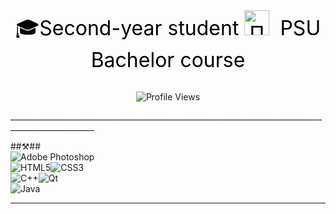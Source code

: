 <div align="center">
  <a href="https://www.psu.ru" target="_blank" style="display: inline-flex; align-items: center; text-decoration: none;">
  <a style="font-size: 32px; color: #000;">🎓Second-year student</t>
    <img src="https://www.psu.ru/images/3/9/2/f/9/392f9e8f2384ada131e1be8574ccb49e86ea0199-500px-.png" alt="ПГНИУ" width="40" height="40" style="margin-right: 8px;" />
    <t style="font-size: 32px; color: #000;">PSU Bachelor course</a>
  </a>
</div>
<br>
<div align="center">
  
  ![Profile Views](https://komarev.com/ghpvc/?username=UsrMakson&color=blue)
  
</div>
___________________________________________________________________________________________________<br>

##⚒️##<br>
  ![Adobe Photoshop](https://img.shields.io/badge/Adobe%20Photoshop-%2331A8FF.svg?style=for-the-badge&logo=adobephotoshop&logoColor=white)<br>
  ![HTML5](https://img.shields.io/badge/HTML5-%23E34F26.svg?style=for-the-badge&logo=html5&logoColor=white)![CSS3](https://img.shields.io/badge/CSS3-%231572B6.svg?style=for-the-badge&logo=css3&logoColor=white)<br>
  ![C++](https://img.shields.io/badge/C++-%2300599C.svg?style=for-the-badge&logo=c%2B%2B&logoColor=white)![Qt](https://img.shields.io/badge/Qt-%23217346.svg?style=for-the-badge&logo=Qt&logoColor=white)<br>
  ![Java](https://img.shields.io/badge/Java-%23ED8B00.svg?style=for-the-badge&logo=openjdk&logoColor=white)
______________________________________________________________________________________________________
